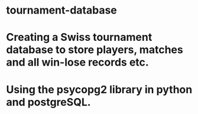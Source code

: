 # tournament-database
# Creating a Swiss tournament database to store players, matches and all win-lose records etc.
# Using the psycopg2 library in python and postgreSQL.
